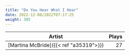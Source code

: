 ```yaml
---
title: "Do You Hear What I Hear"
date: 2022-12-08/2022T07:17:25
weight: 305
---
```




 Artist | Plays 
----- | -----:
[Martina McBride]({{< ref "a35319">}}) | 27
